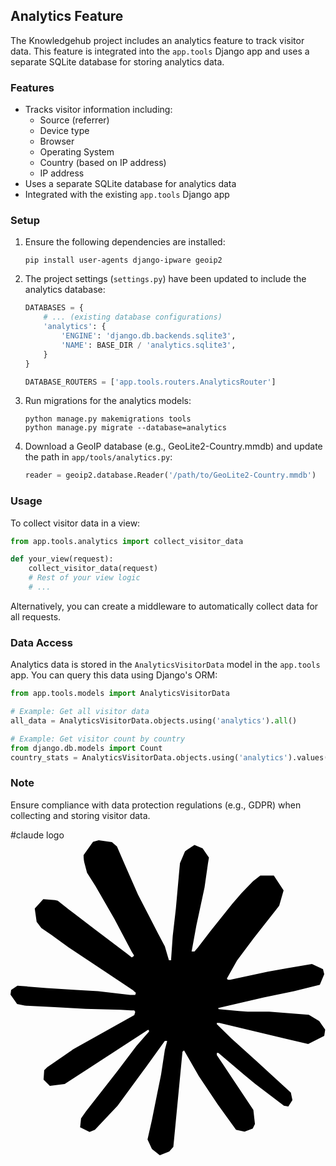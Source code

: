 ## Analytics Feature

The Knowledgehub project includes an analytics feature to track visitor data. This feature is integrated into the `app.tools` Django app and uses a separate SQLite database for storing analytics data.

### Features

- Tracks visitor information including:
  - Source (referrer)
  - Device type
  - Browser
  - Operating System
  - Country (based on IP address)
  - IP address
- Uses a separate SQLite database for analytics data
- Integrated with the existing `app.tools` Django app

### Setup

1. Ensure the following dependencies are installed:
   ```
   pip install user-agents django-ipware geoip2
   ```

2. The project settings (`settings.py`) have been updated to include the analytics database:
   ```python
   DATABASES = {
       # ... (existing database configurations)
       'analytics': {
           'ENGINE': 'django.db.backends.sqlite3',
           'NAME': BASE_DIR / 'analytics.sqlite3',
       }
   }

   DATABASE_ROUTERS = ['app.tools.routers.AnalyticsRouter']
   ```

3. Run migrations for the analytics models:
   ```
   python manage.py makemigrations tools
   python manage.py migrate --database=analytics
   ```

4. Download a GeoIP database (e.g., GeoLite2-Country.mmdb) and update the path in `app/tools/analytics.py`:
   ```python
   reader = geoip2.database.Reader('/path/to/GeoLite2-Country.mmdb')
   ```

### Usage

To collect visitor data in a view:

```python
from app.tools.analytics import collect_visitor_data

def your_view(request):
    collect_visitor_data(request)
    # Rest of your view logic
    # ...
```

Alternatively, you can create a middleware to automatically collect data for all requests.

### Data Access

Analytics data is stored in the `AnalyticsVisitorData` model in the `app.tools` app. You can query this data using Django's ORM:

```python
from app.tools.models import AnalyticsVisitorData

# Example: Get all visitor data
all_data = AnalyticsVisitorData.objects.using('analytics').all()

# Example: Get visitor count by country
from django.db.models import Count
country_stats = AnalyticsVisitorData.objects.using('analytics').values('country').annotate(count=Count('id'))
```

### Note

Ensure compliance with data protection regulations (e.g., GDPR) when collecting and storing visitor data.

#claude logo
<svg xmlns="http://www.w3.org/2000/svg" viewBox="0 0 100 100" class="w-full fill-current"><path d="m19.6 66.5 19.7-11 .3-1-.3-.5h-1l-3.3-.2-11.2-.3L14 53l-9.5-.5-2.4-.5L0 49l.2-1.5 2-1.3 2.9.2 6.3.5 9.5.6 6.9.4L38 49.1h1.6l.2-.7-.5-.4-.4-.4L29 41l-10.6-7-5.6-4.1-3-2-1.5-2-.6-4.2 2.7-3 3.7.3.9.2 3.7 2.9 8 6.1L37 36l1.5 1.2.6-.4.1-.3-.7-1.1L33 25l-6-10.4-2.7-4.3-.7-2.6c-.3-1-.4-2-.4-3l3-4.2L28 0l4.2.6L33.8 2l2.6 6 4.1 9.3L47 29.9l2 3.8 1 3.4.3 1h.7v-.5l.5-7.2 1-8.7 1-11.2.3-3.2 1.6-3.8 3-2L61 2.6l2 2.9-.3 1.8-1.1 7.7L59 27.1l-1.5 8.2h.9l1-1.1 4.1-5.4 6.9-8.6 3-3.5L77 13l2.3-1.8h4.3l3.1 4.7-1.4 4.9-4.4 5.6-3.7 4.7-5.3 7.1-3.2 5.7.3.4h.7l12-2.6 6.4-1.1 7.6-1.3 3.5 1.6.4 1.6-1.4 3.4-8.2 2-9.6 2-14.3 3.3-.2.1.2.3 6.4.6 2.8.2h6.8l12.6 1 3.3 2 1.9 2.7-.3 2-5.1 2.6-6.8-1.6-16-3.8-5.4-1.3h-.8v.4l4.6 4.5 8.3 7.5L89 80.1l.5 2.4-1.3 2-1.4-.2-9.2-7-3.6-3-8-6.8h-.5v.7l1.8 2.7 9.8 14.7.5 4.5-.7 1.4-2.6 1-2.7-.6-5.8-8-6-9-4.7-8.2-.5.4-2.9 30.2-1.3 1.5-3 1.2-2.5-2-1.4-3 1.4-6.2 1.6-8 1.3-6.4 1.2-7.9.7-2.6v-.2H49L43 72l-9 12.3-7.2 7.6-1.7.7-3-1.5.3-2.8L24 86l10-12.8 6-7.9 4-4.6-.1-.5h-.3L17.2 77.4l-4.7.6-2-2 .2-3 1-1 8-5.5Z"></path></svg>

